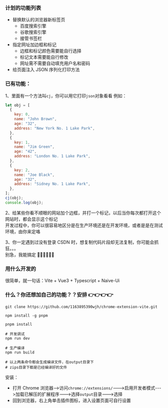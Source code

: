 ### 计划的功能列表

- 替换默认的浏览器新标签页
  - 百度搜索引擎
  - 谷歌搜索引擎
  - 接管书签栏
- 指定网址加边框和标记
  - 边框和标记颜色需要能自行选择
  - 标记文本需要能自行修改
  - 网址需不需要自动填充用户名和密码
- 给页面注入 JSON 序列化打印方法

### 已有功能：

1、里面有一个方法叫`cj`，你可以用它打印`json`对象看看
例如：

```javascript
let obj = [
  {
    key: 0,
    name: "John Brown",
    age: "32",
    address: "New York No. 1 Lake Park",
  },
  {
    key: 1,
    name: "Jim Green",
    age: "42",
    address: "London No. 1 Lake Park",
  },
  {
    key: 2,
    name: "Joe Black",
    age: "32",
    address: "Sidney No. 1 Lake Park",
  },
];
cj(obj);
console.log(obj);
```

2、给某些你看不顺眼的网站加个边框，并打一个标记，以后当你每次都打开这个网站时，都会显示这个标记  
开发过程中，你可以很容易地区分是在生产环境还是在开发环境，或者是是在测试环境，由你来定咯

3、你一定遇到过没有登录 CSDN 时，想复制代码片段却无法复制，你可能会抓狂。。。  
别急，我能搞定 🤔🤔🤔🤔🤔🤔

### 用什么开发的

很简单，就一句话：Vite + Vue3 + Typescript + Naive-Ui

### 什么？你还想加自己的功能？？安排 👉👉👉👉

```shell
git clone https://github.com/1163895390wjh/chrome-extension-vite.git

npm install -g pnpm

pnpm install

# 开发调试
npm run dev

# 生产编译
npm run build

# 以上两条命令都会生成编译文件，在output目录下
# zips目录下都是已经编译好的文件
```

安装：

- 打开 Chrome 浏览器-->访问`chrome://extensions/`--->启用开发者模式--->加载已解压的扩展程序--->选择`output`目录--->选择
- 回到浏览器，右上角单击插件图标，进入设置页面可自行设置

